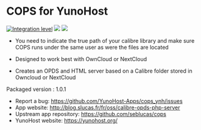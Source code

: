 # COPS for YunoHost

[![Integration level](https://dash.yunohost.org/integration/cops.svg)](https://dash.yunohost.org/appci/app/cops) ![](https://ci-apps.yunohost.org/ci/badges/cops.status.svg) ![](https://ci-apps.yunohost.org/ci/badges/cops.maintain.svg)

* You need to indicate the true path of your calibre library and make sure COPS runs under the same user as were the files are located 

* Designed to work best with OwnCloud or NextCloud

* Creates an OPDS and HTML server based on a Calibre folder stored in Owncloud or NextCloud

Packaged version : 1.0.1

 * Report a bug: https://github.com/YunoHost-Apps/cops_ynh/issues
 * App website: http://blog.slucas.fr/fr/oss/calibre-opds-php-server
 * Upstream app repository: https://github.com/seblucas/cops
 * YunoHost website: https://yunohost.org/
